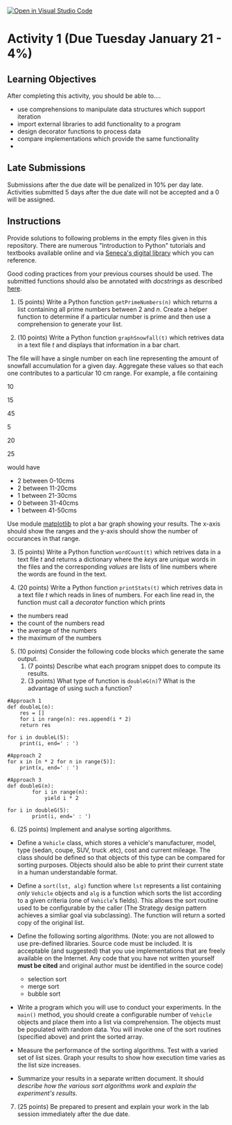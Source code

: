[![Open in Visual Studio Code](https://classroom.github.com/assets/open-in-vscode-2e0aaae1b6195c2367325f4f02e2d04e9abb55f0b24a779b69b11b9e10269abc.svg)](https://classroom.github.com/online_ide?assignment_repo_id=17794354&assignment_repo_type=AssignmentRepo)
# Activity 1 (Due Tuesday January 21 - 4%)

## Learning Objectives

After completing this activity, you should be able to….

- use comprehensions to manipulate data structures which support iteration
- import external libraries to add functionality to a program
- design decorator functions to process data
- compare implementations which provide the same functionality
- 

## Late Submissions

Submissions after the due date will be penalized in 10% per day late.  Activities submitted 5 days after the due date will not be accepted and a 0 will be assigned.


## Instructions

Provide solutions to following problems in the empty files given in this repository. There are numerous "Introduction to Python" tutorials and textbooks available online and via [Seneca's digital library](https://library.senecacollege.ca) which you can reference.

Good coding practices from your previous courses should be used.  The submitted functions should also be annotated with *docstrings* as described [here](https://peps.python.org/pep-0257/).

1. (5 points) Write a Python function `getPrimeNumbers(n)` which returns a list containing all prime numbers between 2 and _n_.  Create a helper function to determine if a particular number is prime and then use a comprehension to generate your list.

2. (10 points) Write a Python function `graphSnowfall(t)` which retrives data in a text file _t_ and displays that information in a bar chart.

The file will have a single number on each line representing the amount of snowfall accumulation for a given day. Aggregate these values so that each one contributes to a particular 10 cm range.  For example, a file containing

10

15

45

5

20

25

would have

* 2 between 0-10cms
* 2 between 11-20cms
* 1 between 21-30cms
* 0 between 31-40cms
* 1 between 41-50cms

Use module [matplotlib](https://matplotlib.org/) to plot a bar graph showing your results. The x-axis should show the ranges and the y-axis should show the number of occurances in that range.

3. (5 points) Write a Python function `wordCount(t)` which retrives data in a text file _t_ and returns a dictionary where the _keys_ are unique words in the files and the corresponding _values_ are lists of line numbers where the words are found in the text.

4. (20 points) Write a Python function `printStats(t)` which retrives data in a text file _t_ which reads in lines of numbers.  For each line read in, the function must call a _decorator_ function which prints 
* the numbers read
* the count of the numbers read
* the average of the numbers
* the maximum of the numbers

5. (10 points) Consider the following code blocks which generate the same output.
    1. (7 points) Describe what each program snippet does to compute its results.
    2. (3 points) What type of function is `doubleG(n)`? What is the advantage of using such a function?



```
#Approach 1
def doubleL(n):
    res = []
    for i in range(n): res.append(i * 2)
    return res

for i in doubleL(5): 
    print(i, end=' : ')
```

```
#Approach 2
for x in [n * 2 for n in range(5)]:
    print(x, end=' : ')
```

```
#Approach 3
def doubleG(n):
        for i in range(n):
            yield i * 2

for i in doubleG(5):
        print(i, end=' : ')
```

6. (25 points) Implement and analyse sorting algorithms.

* Define a `Vehicle` class, which stores a vehicle's manufacturer, model, type (sedan, coupe, SUV, truck .etc), cost and current mileage.  The class should be defined so that objects of this type can be compared for sorting purposes.  Objects should also be able to print their current state in a human understandable format. 
* Define a `sort(lst, alg)` function where `lst` represents a list containing *only* `Vehicle` objects and `alg` is a function which sorts the list according to a given criteria (one of `Vehicle`'s fields).  This allows the sort routine used to be configurable by the caller (The Strategy design pattern achieves a simliar goal via subclassing). The function will return a sorted copy of the original list.
* Define the following sorting algorithms.  (Note: you are not allowed to use pre-defined libraries.  Source code must be included.  It is acceptable (and suggested) that you use implementations that are freely available on the Internet. Any code that you have not written yourself __must be cited__ and original author must be identified in the source code) 
  * selection sort
  * merge sort 
  * bubble sort

* Write a program which you will use to conduct your experiments.  In the `main()` method, you should create a configurable number of `Vehicle` objects and place them into a list via comprehension. The objects must be populated with random data.  You will invoke one of the sort routines (specified above) and print the sorted array. 
* Measure the performance of the sorting algorithms.  Test with a varied set of list sizes.  Graph your results to show how execution time varies as the list size increases.
* Summarize your results in a separate written document.  It should *describe how the various sort algorithms work* and *explain the experiment's results*.

7. (25 points) Be prepared to present and explain your work in the lab session immediately after the due date. 


